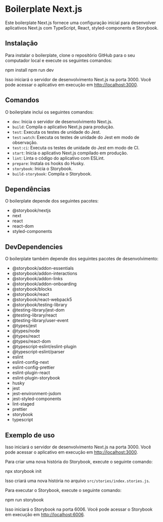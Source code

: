 # Boilerplate Next.js

Este boilerplate Next.js fornece uma configuração inicial para desenvolver aplicativos Next.js com TypeScript, React, styled-components e Storybook.

## Instalação

Para instalar o boilerplate, clone o repositório GitHub para o seu computador local e execute os seguintes comandos:

npm install
npm run dev

Isso iniciará o servidor de desenvolvimento Next.js na porta 3000. Você pode acessar o aplicativo em execução em [http://localhost:3000](http://localhost:3000).

## Comandos

O boilerplate inclui os seguintes comandos:

- `dev`: Inicia o servidor de desenvolvimento Next.js.
- `build`: Compila o aplicativo Next.js para produção.
- `test`: Executa os testes de unidade do Jest.
- `test:watch`: Executa os testes de unidade do Jest em modo de observação.
- `test:ci`: Executa os testes de unidade do Jest em modo de CI.
- `start`: Inicia o aplicativo Next.js compilado em produção.
- `lint`: Linta o código do aplicativo com ESLint.
- `prepare`: Instala os hooks do Husky.
- `storybook`: Inicia o Storybook.
- `build-storybook`: Compila o Storybook.

## Dependências

O boilerplate depende dos seguintes pacotes:

- @storybook/nextjs
- next
- react
- react-dom
- styled-components

## DevDependencies

O boilerplate também depende dos seguintes pacotes de desenvolvimento:

- @storybook/addon-essentials
- @storybook/addon-interactions
- @storybook/addon-links
- @storybook/addon-onboarding
- @storybook/blocks
- @storybook/react
- @storybook/react-webpack5
- @storybook/testing-library
- @testing-library/jest-dom
- @testing-library/react
- @testing-library/user-event
- @types/jest
- @types/node
- @types/react
- @types/react-dom
- @typescript-eslint/eslint-plugin
- @typescript-eslint/parser
- eslint
- eslint-config-next
- eslint-config-prettier
- eslint-plugin-react
- eslint-plugin-storybook
- husky
- jest
- jest-environment-jsdom
- jest-styled-components
- lint-staged
- prettier
- storybook
- typescript

## Exemplo de uso

Isso iniciará o servidor de desenvolvimento Next.js na porta 3000. Você pode acessar o aplicativo em execução em [http://localhost:3000](http://localhost:3000).

Para criar uma nova história do Storybook, execute o seguinte comando:

npx storybook init

Isso criará uma nova história no arquivo `src/stories/index.stories.js`.

Para executar o Storybook, execute o seguinte comando:

npm run storybook

Isso iniciará o Storybook na porta 6006. Você pode acessar o Storybook em execução em [http://localhost:6006](http://localhost:6006).
